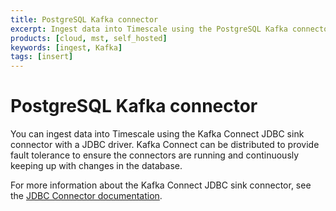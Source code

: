 ```yaml
---
title: PostgreSQL Kafka connector
excerpt: Ingest data into Timescale using the PostgreSQL Kafka connector
products: [cloud, mst, self_hosted]
keywords: [ingest, Kafka]
tags: [insert]
---
```


# PostgreSQL Kafka connector

You can ingest data into Timescale using the Kafka Connect JDBC sink
connector with a JDBC driver. Kafka Connect can be distributed to provide
fault tolerance to ensure the connectors are running and continuously
keeping up with changes in the database.

For more information about the Kafka Connect JDBC sink connector, see the
[JDBC Connector documentation][postgresql-connector-kafka].

[postgresql-connector-kafka]: https://docs.confluent.io/kafka-connectors/jdbc/current/sink-connector/overview.html
